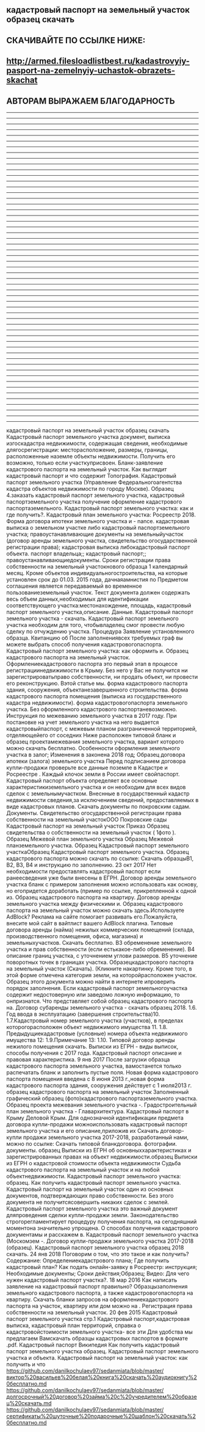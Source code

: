 кадастровый паспорт на земельный участок образец скачать
--------------------------------------------------
СКАЧИВАЙТЕ ПО ССЫЛКЕ НИЖЕ:
--------------------------------------------------
http://armed.filesloadlistbest.ru/kadastrovyiy-pasport-na-zemelnyiy-uchastok-obrazets-skachat
--------------------------------------------------
АВТОРАМ ВЫРАЖАЕМ БЛАГОДАРНОСТЬ
--------------------------------------------------
--------------------------------------------------
--------------------------------------------------
--------------------------------------------------
--------------------------------------------------
--------------------------------------------------
--------------------------------------------------
--------------------------------------------------
--------------------------------------------------
--------------------------------------------------
--------------------------------------------------
--------------------------------------------------
--------------------------------------------------
--------------------------------------------------
--------------------------------------------------
--------------------------------------------------
--------------------------------------------------
--------------------------------------------------
--------------------------------------------------
--------------------------------------------------
--------------------------------------------------
--------------------------------------------------
--------------------------------------------------
--------------------------------------------------
--------------------------------------------------
--------------------------------------------------
--------------------------------------------------
--------------------------------------------------
--------------------------------------------------
--------------------------------------------------
--------------------------------------------------
--------------------------------------------------
--------------------------------------------------
--------------------------------------------------
--------------------------------------------------
--------------------------------------------------
--------------------------------------------------
--------------------------------------------------
--------------------------------------------------
--------------------------------------------------
--------------------------------------------------
--------------------------------------------------
--------------------------------------------------
--------------------------------------------------
--------------------------------------------------
--------------------------------------------------
--------------------------------------------------
--------------------------------------------------
--------------------------------------------------
--------------------------------------------------
--------------------------------------------------
--------------------------------------------------
--------------------------------------------------
--------------------------------------------------
--------------------------------------------------
--------------------------------------------------
кадастровый паспорт на земельный участок образец скачать Кадастровый паспорт земельного участка  документ, выписка изгоскадастра недвижимости, содержащая сведения, необходимые длягосрегистрации: месторасположение, размеры, границы, расположенные наземле объекты недвижимости. Получить его возможно, только если участкуприсвоен. Бланк-заявление кадастрового паспорта на земельный участок. Как выглядит кадастровый паспорт и что содержит  Топография. Кадастровый паспорт земельного участка (Управление Федеральногоагентства кадастра объектов недвижимости по городу Москве). Образец 4.заказать кадастровый паспорт земельного участка, кадастровый паспортземельного участка получение  оформление кадастрового паспортаземельного. Кадастровый паспорт земельного участка: как и где получить?. Кадастровый план земельного участка: Росреестр 2018. Форма договора ипотеки земельного участка и  - nance. кадастровая выписка о земельном участке либо кадастровый паспортземельного участка;  правоустанавливающие документы на земельныйучасток (договор аренды земельного участка, свидетельство огосударственной регистрации права);  кадастровая выписка либокадастровый паспорт объекта. паспорт владельца;; кадастровый паспорт;; правоустанавливающиедокументы. Сроки регистрации права собственности на земельный участокнового образца  1 календарный месяц. Кроме объектов индивидуальногостроительства, на которые установлен срок до 01.03. 2015 года, дачнаяамнистия по
Предметом соглашения является передаваемый во временное пользованиеземельный участок. Текст документа должен содержать весь объем данных,необходимых для идентификации соответствующего участка:местонахождение, площадь, кадастровый паспорт земельного участка,описание. Данные. Кадастровый паспорт земельного участка - скачать. Кадастровый паспорт земельного участка необходим для того, чтобывладелец смог провести любую сделку по отчуждению участка. Процедура Заявление установленного образца. Квитанцию об  После заполнениявсех требуемых граф вы можете выбрать способ получения кадастровогопаспорта. Кадастровый паспорт земельного участка: как оформить и. Образец кадастрового паспорта на земельный участок. Оформлениекадастрового паспорта  это первый этап в процессе регистрациинедвижимости в Крыму. Без него у Вас не получится ни зарегистрироватьправо собственности, ни продать объект, ни провести его реконструкцию. Вэтой статье мы. форма кадастрового паспорта здания, сооружения, объектанезавершенного строительства. форма кадастрового паспорта помещения (выписка из государственного кадастра недвижимости). форма кадастровогопаспорта земельного участка. Без оформленного кадастрового паспортаневозможно. Инструкция по межеванию земельного участка в 2017 году. При постановке на учет земельного участка на него выдается кадастровыйпаспорт, с межевым планом  разграниченной территорией, отделяющейего от соседних  Ниже расположен типовой бланк и образец проектамежевания земельного участка, вариант которого можно скачать бесплатно. Особенности оформления земельного участка в залог; Изменения в законена 2018 год; Образец договора ипотеки (залога) земельного участка Перед подписанием договора купли-продажи проверьте все данные поземле в Кадастре и Росреестре . Каждый клочок земли в России имеет свойпаспорт.
Кадастровый паспорт объекта определяет все основные характеристикиземельного участка и он необходим для всех видов сделок с земельнымучастком. Внеснные в государственный кадастр недвижимости сведения,за исключением сведений, предоставляемых в виде кадастровых планов. Скачать документы по покровским садам.  Документы. Свидетельство огосударственной регистрации права собственности на земельный участокООО Покровские сады  Кадастровый паспорт на земельный участок Приказ  Образец свидетельства о собственности на земельный участок ( 1фото ). Образец Межевой план земельного участка Образец Межевой планземельного участка. Образец Кадастровый паспорт земельного участкаОбразец Кадастровый паспорт земельного участка. Образец кадастрового паспорта можно скачать по ссылке: Скачать образцыB1, B2, B3, B4 и инструкцию по заполнению. 23 окт 2017  Нет необходимости предоставлять кадастровый паспорт если ранеесведения уже были внесены в ЕГРН.  Договор аренды земельного участка бланк с примером заполнения можно использовать как основу, но егопридется доработать (пример по ссылке, прикрепленной к одной из. Образец кадастрового паспорта на квартиру. Договор аренды земельного участка между физическими и. Образец кадастрового паспорта на земельный участок можно скачать здесь.Используете AdBlock? Реклама на сайте помогает развивать его.Пожалуйста, внесите мой сайт в вайтлист вашего AdBlock плагина. Типовые договора аренды (найма) нежилых коммерческих помещений (склада, производственного помещения, офиса, магазина) и земельныхучастков. Скачать бесплатно.
В3  обременение земельного участка и прав собственности (если естькакое-либо обременение). В4  описание границ участка, с уточнением углови размеров. В5  уточнение поворотных точек в границах участка. Образецкадастрового паспорта на земельный участок (Скачать). (Кликните накартинку. Кроме того, в этой форме отмечена категория земли, на которойрасположен участок. Образец этого документа можно найти в интернете ипроверить порядок заполнения. Если кадастровый паспорт земельногоучастка содержит недостоверную или заведомо ложную информацию, то онпризнатся. Что представляет собой образец кадастрового паспорта на. Договор субаренды земельного участка - скачать образец 2018. 1.6. Год ввода в эксплуатацию (завершения строительства)10. 1.7.Кадастровый номер земельного участка (участков), в пределах которогорасположен объект недвижимого имущества 11. 1.8. Предыдущиекадастровые (условные) номера объекта недвижимого имущества 12: 1.9.Примечание 13: 1.10. Типовой договор аренды нежилого помещения скачать. Выписки из ЕГРН - виды выписок, способы получения с 2017 года. Кадастровый паспорт описание и правовая характеристика. 9 янв 2017  После загрузки образца кадастрового паспорта земельного участка, вамостанется только распечатать бланк и заполнить пустые поля.
Новая форма кадастрового паспорта помещения введена с 8 июня 2013 г.,новая форма кадастрового паспорта здания, сооружения действует с 1 июля2013 г.  образец кадастрового паспорта на земельный участок Заполненный графический образец (фото)кадастрового паспортаземельного участка. Образец проекта межевания земельного участка -. Градостроительный план земельного участка - Главархитектура. Кадастровый паспорт в Крыму  Деловой Крым. Для однозначной идентификации предмета договора купли-продажи можноиспользовать кадастровый паспорт земельного участка и его описание,приложив их  Скачать договор-купли продажи земельного участка 2017-2018, разработанный нами, можно по ссылке: Скачать типовой бланкдоговора. фотографии. документы. образец Выписки из ЕГРН об основныххарактеристиках и зарегистрированных правах на объект недвижимости.образец Выписки из ЕГРН о кадастровой стоимости объекта недвижимости Судьба кадастрового паспорта на земельный участок и на любой объектнедвижимости. Кадастровый паспорт земельного участка: образец. Как получить кадастровый паспорт земельного участка. Кадастровый паспорт на земельный участок  один из основных документов, подтверждающих право собственности. Без этого документа не получитсясовершить никаких сделок с землей.
Кадастровый паспорт земельного участка это важный документ дляпроведения сделки купли-продажи земли. Законодательство строгорегламентирует процедуру получения паспорта, на сегодняшний моментона значительно упрощена. О способах получения кадастрового документамы и расскажем в. Кадастровый паспорт земельного участка (Москомзем  -. Договор купли-продажи земельного участка 2017-2018 (образец). Кадастровый паспорт земельного участка образец 2018 скачать. 24 янв 2018  Поговорим о том, что это такое и как получить? Содержание: Определениекадастрового плана; Где получить кадастровый план? Как подать онлайн-заявку в Росреестр: инструкция; Необходимые документы; Сроки действия;Образец; Видео: Для чего нужен кадастровый паспорт участка?. 18 мар 2016  Как написать заявление на кадастровый паспорт правильно? Образцызаполнения земельного кадастрового паспорта, а также кадастровогопаспорта на квартиру. Скачать бланки запросов на оформлениекадастрового паспорта на участок, квартиру или дом можно на . Регистрация права собственности на земельный участок. 20 фев 2015  Кадастровый паспорт земельного участка стр.1  Кадастровый паспорт,кадастровая выписка, кадастровый план территорий, справка о кадастровойстоимости земельного участка- все эти  Для удобства мы предлагаем Вамскачать образцы кадастровых паспортов в формате .pdf. Кадастровый паспорт  Википедия
Как получить кадастровый паспорт земельного участка образец. Кадастровый паспорт земельного участка и объекта. Кадастровый паспорт на земельный участок: как получить и что
https://github.com/danilkochulaev97/sedanmiata/blob/master/виктор%20васильев%20белая%20книга%20скачать%20аудиокнигу%20бесплатно.md
https://github.com/danilkochulaev97/sedanmiata/blob/master/долгосрочный%20договор%20займа%20с%20учредителем%20образец%20скачать.md
https://github.com/danilkochulaev97/sedanmiata/blob/master/сертификаты%20шуточные%20подарочные%20шаблон%20скачать%20бесплатно.md